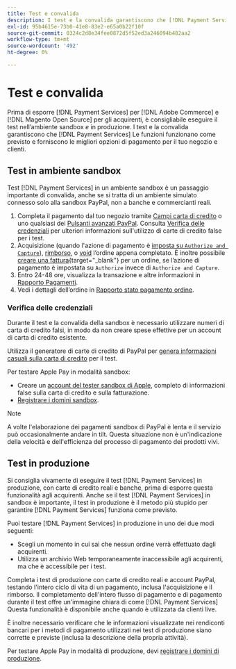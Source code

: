 ```yaml
---
title: Test e convalida
description: I test e la convalida garantiscono che [!DNL Payment Services] Le funzioni funzionano come previsto e forniscono ai clienti le migliori opzioni di pagamento
exl-id: 95b4615e-73b0-41e8-83e2-e65a0b22f10f
source-git-commit: 0324c2d8e34fee0872d5f52ed3a246094b482aa2
workflow-type: tm+mt
source-wordcount: '492'
ht-degree: 0%

---
```


# Test e convalida

Prima di esporre [!DNL Payment Services] per [!DNL Adobe Commerce] e [!DNL Magento Open Source] per gli acquirenti, è consigliabile eseguire il test nell’ambiente sandbox _e_ in produzione. I test e la convalida garantiscono che [!DNL Payment Services] Le funzioni funzionano come previsto e forniscono le migliori opzioni di pagamento per il tuo negozio e clienti.

## Test in ambiente sandbox

Test [!DNL Payment Services] in un ambiente sandbox è un passaggio importante di convalida, anche se si tratta di un ambiente simulato connesso solo alla sandbox PayPal, non a banche e commercianti reali.

1. Completa il pagamento dal tuo negozio tramite [Campi carta di credito](payments-options.md#credit-card-fields) o uno qualsiasi dei [Pulsanti avanzati PayPal](payments-options.md#paypal-smart-buttons). Consulta [Verifica delle credenziali](#testing-credentials) per ulteriori informazioni sull&#39;utilizzo di carte di credito false per i test.
1. Acquisizione (quando l&#39;azione di pagamento è [imposta su `Authorize and Capture`](onboard.md#set-payment-services-as-payment-method)), [rimborso](refunds.md), o [void](voids.md) l’ordine appena completato. È inoltre possibile [creare una fattura](https://docs.magento.com/user-guide/sales/invoice-create.html){target="_blank"} per un ordine, se l’azione di pagamento è impostata su `Authorize` invece di `Authorize and Capture`.
1. Entro 24-48 ore, visualizza la transazione e altre informazioni in [Rapporto Pagamenti](payouts.md).
1. Vedi i dettagli dell’ordine in [Rapporto stato pagamento ordine](order-payment-status.md).

### Verifica delle credenziali

Durante il test e la convalida della sandbox è necessario utilizzare numeri di carta di credito falsi, in modo da non creare spese effettive per un account di carta di credito esistente.

Utilizza il generatore di carte di credito di PayPal per [genera informazioni casuali sulla carta di credito](https://www.paypal.com/us/smarthelp/article/where-can-i-find-test-credit-card-numbers-ts2157) per il test.

Per testare Apple Pay in modalità sandbox:

* Creare un [account del tester sandbox di Apple](https://developer.apple.com/apple-pay/sandbox-testing/#create-a-sandbox-tester-account), completo di informazioni false sulla carta di credito e sulla fatturazione.
* [Registrare i domini sandbox](https://developer.paypal.com/docs/checkout/apm/apple-pay/#link-registeryoursandboxdomains).

>[!NOTE]
>
>A volte l&#39;elaborazione dei pagamenti sandbox di PayPal è lenta e il servizio può occasionalmente andare in tilt. Questa situazione non è un&#39;indicazione della velocità e dell&#39;efficienza del processo di pagamento dei prodotti vivi.

## Test in produzione

Si consiglia vivamente di eseguire il test [!DNL Payment Services] in produzione, con carte di credito reali e banche, prima di esporre questa funzionalità agli acquirenti. Anche se il test [!DNL Payment Services] in sandbox è importante, il test in produzione è il metodo più stupido per garantire [!DNL Payment Services] funziona come previsto.

Puoi testare [!DNL Payment Services] in produzione in uno dei due modi seguenti:

* Scegli un momento in cui sai che nessun ordine verrà effettuato dagli acquirenti.
* Utilizza un archivio Web temporaneamente inaccessibile agli acquirenti, ma che è accessibile per i test.

Completa i test di produzione con carte di credito reali e account PayPal, testando l&#39;intero ciclo di vita di un pagamento, inclusa l&#39;acquisizione e il rimborso. Il completamento dell&#39;intero flusso di pagamento e di pagamento durante il test offre un&#39;immagine chiara di come [!DNL Payment Services] Questa funzionalità è disponibile anche quando è utilizzata da clienti live.

È inoltre necessario verificare che le informazioni visualizzate nei rendiconti bancari per i metodi di pagamento utilizzati nei test di produzione siano corrette e previste (inclusa la descrizione della propria attività).

Per testare Apple Pay in modalità di produzione, devi [registrare i domini di produzione](https://developer.paypal.com/docs/checkout/apm/apple-pay/#register-your-live-domain).
